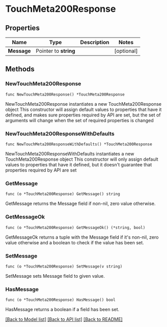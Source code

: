 # TouchMeta200Response

## Properties

Name | Type | Description | Notes
------------ | ------------- | ------------- | -------------
**Message** | Pointer to **string** |  | [optional] 

## Methods

### NewTouchMeta200Response

`func NewTouchMeta200Response() *TouchMeta200Response`

NewTouchMeta200Response instantiates a new TouchMeta200Response object
This constructor will assign default values to properties that have it defined,
and makes sure properties required by API are set, but the set of arguments
will change when the set of required properties is changed

### NewTouchMeta200ResponseWithDefaults

`func NewTouchMeta200ResponseWithDefaults() *TouchMeta200Response`

NewTouchMeta200ResponseWithDefaults instantiates a new TouchMeta200Response object
This constructor will only assign default values to properties that have it defined,
but it doesn't guarantee that properties required by API are set

### GetMessage

`func (o *TouchMeta200Response) GetMessage() string`

GetMessage returns the Message field if non-nil, zero value otherwise.

### GetMessageOk

`func (o *TouchMeta200Response) GetMessageOk() (*string, bool)`

GetMessageOk returns a tuple with the Message field if it's non-nil, zero value otherwise
and a boolean to check if the value has been set.

### SetMessage

`func (o *TouchMeta200Response) SetMessage(v string)`

SetMessage sets Message field to given value.

### HasMessage

`func (o *TouchMeta200Response) HasMessage() bool`

HasMessage returns a boolean if a field has been set.


[[Back to Model list]](../README.md#documentation-for-models) [[Back to API list]](../README.md#documentation-for-api-endpoints) [[Back to README]](../README.md)



